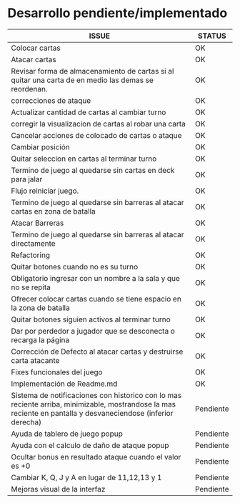 # Desarrollo pendiente/implementado

|ISSUE | STATUS |
| -----|-------|
|Colocar cartas |OK|
|Atacar cartas |OK |
|Revisar forma de almacenamiento de cartas si al quitar una carta de en medio las demas se reordenan. | OK |
|correcciones de ataque  | OK |
|Actualizar cantidad de cartas al cambiar turno  | OK |
|corregir la visualizacion de cartas al robar una carta | OK |
|Cancelar acciones de colocado de cartas o ataque | OK |
|Cambiar posición  | OK |
|Quitar seleccion en cartas al terminar turno  | OK |
|Termino de juego al quedarse sin cartas en deck para jalar | OK |
|Flujo reiniciar juego. | OK |
|Termino de juego al quedarse sin barreras al atacar cartas en zona de batalla | OK |
|Atacar Barreras | OK |
|Termino de juego al quedarse sin barreras al atacar directamente | OK |
|Refactoring|OK|
|Quitar botones cuando no es su turno | OK |
|Obligatorio ingresar con un nombre a la sala y que no se repita | OK |
|Ofrecer colocar cartas cuando se tiene espacio en la zona de batalla | OK |
|Quitar botones siguien activos al terminar turno | OK |
|Dar por perdedor a jugador que se desconecta o recarga la página | OK |
|Corrección de Defecto al atacar cartas y destruirse carta atacante | OK |
|Fixes funcionales del juego| OK|
|Implementación de Readme.md|OK|
|Sistema de notificaciones con historico con lo mas reciente arriba, minimizable, mostrandose la mas reciente en pantalla y desvaneciendose (inferior derecha) | Pendiente |
|Ayuda de tablero de juego popup|Pendiente|
|Ayuda con el calculo de daño de ataque popup|Pendiente|
|Ocultar bonus en resultado ataque cuando el valor es +0 |Pendiente|
|Cambiar K, Q, J y A en lugar de 11,12,13 y 1|Pendiente|
|Mejoras visual de la interfaz|Pendiente|
